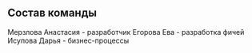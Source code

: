 ## Состав команды

Мерзлова Анастасия - разработчик
Егорова Ева - разработка фичей
Исупова Дарья - бизнес-процессы
